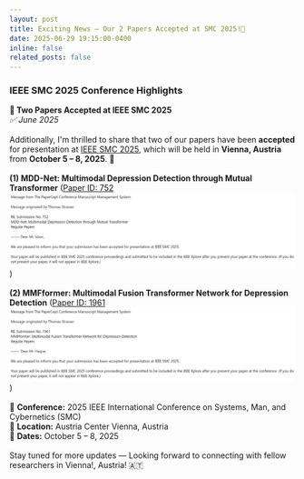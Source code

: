 ```yaml
---
layout: post
title: Exciting News – Our 2 Papers Accepted at SMC 2025!🎉
date: 2025-06-29 19:15:00-0400
inline: false
related_posts: false
---
```


<h3>IEEE SMC 2025 Conference Highlights</h3>

<div class="post">
<article>

<div class="card mt-3" >
  <div class="p-3">
    <strong>🎉 Two Papers Accepted at IEEE SMC 2025</strong><br>
    <em>✅ June 2025</em><br><br>
    Additionally, I'm thrilled to share that two of our papers have been <strong>accepted</strong> for presentation at <a href="https://www.ieeesmc2025.org/" target="_blank">IEEE SMC 2025</a>, which will be held in <strong>Vienna, Austria</strong> from <strong>October 5 – 8, 2025</strong>. 🎉<br><br>
    <strong>(1) MDD-Net: Multimodal Depression Detection through Mutual Transformer</strong>
    (<a href="assets/img/MDD-Net_752.png" target="_blank" class="image-tooltip">Paper ID: 752<span class="tooltip-image-container"><img src="assets/img/MDD-Net_752.png" alt="SMC 2025 Acceptance for MDD-Net"></span></a>)<br><br>
    <strong>(2) MMFformer: Multimodal Fusion Transformer Network for Depression Detection</strong>
    (<a href="assets/img/MMFformer_1961.png" target="_blank" class="image-tooltip">Paper ID: 1961<span class="tooltip-image-container"><img src="assets/img/MMFformer_1961.png" alt="SMC 2025 Acceptance for MMFformer"></span></a>)<br><br>
    <!-- <strong>(1) MDD-Net: Multimodal Depression Detection through Mutual Transformer</strong> (Paper ID: 752)<br>
    <img src="../assets/img/MDD-Net_752.png" alt="SMC 2025 Acceptance for MDD-Net" style="max-width: 100%; margin-top: 10px; margin-bottom: 15px; border: 1px solid #ddd;"><br>
    <strong>(2) MMFformer: Multimodal Fusion Transformer Network for Depression Detection</strong> (Paper ID: 1961)<br>
    <img src="../assets/img/MMFformer_1961.png" alt="SMC 2025 Acceptance for MMFformer" style="max-width: 100%; margin-top: 10px; margin-bottom: 15px; border: 1px solid #ddd;"><br><br> -->
    📌 <strong>Conference:</strong> 2025 IEEE International Conference on Systems, Man, and Cybernetics (SMC)<br>
    📍 <strong>Location:</strong> Austria Center Vienna, Austria<br>
    📅 <strong>Dates:</strong> October 5 – 8, 2025<br><br>
    Stay tuned for more updates — Looking forward to connecting with fellow researchers in Vienna!, Austria! 🇦🇹
  </div>
</div>

</article>
</div>
